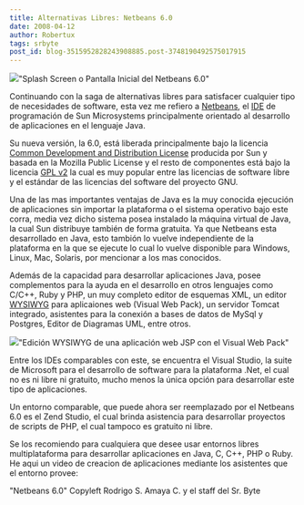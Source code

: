 ```yaml
---
title: Alternativas Libres: Netbeans 6.0
date: 2008-04-12
author: Robertux
tags: srbyte
post_id: blog-3515952828243908885.post-3748190492575017915
---
```


[![](http://bp1.blogger.com/_jH77WNrMVRA/SAEvRfKZm6I/AAAAAAAAA1M/hkz74Zr66r8/s320/netbeans6.JPG)](http://bp1.blogger.com/_jH77WNrMVRA/SAEvRfKZm6I/AAAAAAAAA1M/hkz74Zr66r8/s1600-h/netbeans6.JPG)"Splash Screen o Pantalla
      Inicial del Netbeans 6.0"

Continuando con la saga de alternativas libres para satisfacer cualquier tipo de
      necesidades de software, esta vez me refiero a [Netbeans](http://www.netbeans.org/), el [IDE](http://es.wikipedia.org/wiki/Entorno_de_desarrollo_integrado) de
      programación de Sun Microsystems principalmente orientado al desarrollo de aplicaciones en el
      lenguaje Java.

Su nueva versión, la 6.0, está liberada principalmente
      bajo la licencia [Common Development and Distribution License](http://es.wikipedia.org/wiki/Common_Development_and_Distribution_License) producida por Sun y basada en la Mozilla Public
      License y el resto de componentes está bajo la licencia [GPL v2](http://es.wikipedia.org/wiki/GPL) la cual es muy popular entre las
      licencias de software libre y el estándar de las licencias del software del proyecto
      GNU.

Una de las mas importantes ventajas de Java es la muy conocida
      ejecución de aplicaciones sin importar la plataforma o el sistema operativo bajo este corra,
      media vez dicho sistema posea instalado la máquina virtual de Java, la cual Sun distribuye
      también de forma gratuita. Ya que Netbeans esta desarrollado en Java, esto tambión lo vuelve
      independiente de la plataforma en la que se ejecute lo cual lo vuelve disponible para Windows,
      Linux, Mac, Solaris, por mencionar a los mas conocidos.

Además de la
      capacidad para desarrollar aplicaciones Java, posee complementos para la ayuda en el
      desarrollo en otros lenguajes como C/C++, Ruby y PHP, un muy completo editor de esquemas XML,
      un editor [WYSIWYG](http://es.wikipedia.org/wiki/Wysiwyg) para
      aplicaiones web (Visual Web Pack), un servidor Tomcat integrado, asistentes para la conexión a
      bases de datos de MySql y Postgres, Editor de Diagramas UML, entre otros.

[![](http://bp1.blogger.com/_jH77WNrMVRA/SAE1RfKZm7I/AAAAAAAAA1U/bI7s_dCYJLU/s320/visualDesigner.png)](http://bp1.blogger.com/_jH77WNrMVRA/SAE1RfKZm7I/AAAAAAAAA1U/bI7s_dCYJLU/s1600-h/visualDesigner.png)"Edición WYSIWYG de una
      aplicación web JSP con el Visual Web Pack"

Entre los IDEs comparables con este, se
      encuentra el Visual Studio, la suite de Microsoft para el desarrollo de software para la
      plataforma .Net, el cual no es ni libre ni gratuito, mucho menos la única opción para
      desarrollar este tipo de aplicaciones.

Un entorno comparable, que puede
      ahora ser reemplazado por el Netbeans 6.0 es el Zend Studio, el cual brinda asistencia para
      desarrollar proyectos de scripts de PHP, el cual tampoco es gratuito ni libre.

Se los recomiendo para cualquiera que desee usar entornos libres
      multiplataforma para desarrollar aplicaciones en Java, C, C++, PHP o Ruby. He aqui un video de
      creacion de aplicaciones mediante los asistentes que el entorno provee:

"Netbeans
      6.0"
Copyleft
      Rodrigo S. Amaya C. y el staff del Sr. Byte
